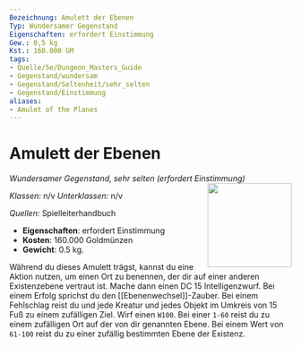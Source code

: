 ```yaml
---
Bezeichnung: Amulett der Ebenen
Typ: Wundersamer Gegenstand
Eigenschaften: erfordert Einstimmung
Gew.: 0,5 kg
Kst.: 160.000 GM
tags:
- Quelle/5e/Dungeon_Masters_Guide
- Gegenstand/wundersam
- Gegenstand/Seltenheit/sehr_selten
- Gegenstand/Einstimmung
aliases:
- Amulet of the Planes
---
```

# Amulett der Ebenen
*Wundersamer Gegenstand, sehr selten (erfordert Einstimmung)*  
<img src="Amulett-der-Ebenen.webp" align="right" width="150">

_Klassen:_ n/v
_Unterklassen:_  n/v

_Quellen:_ Spielleiterhandbuch

- **Eigenschaften**: erfordert Einstimmung
- **Kosten**: 160.000 Goldmünzen
- **Gewicht**: 0.5 kg.

Während du dieses Amulett trägst, kannst du eine Aktion nutzen, um einen Ort zu benennen, der dir auf einer anderen Existenzebene vertraut ist. Mache dann einen DC 15 Intelligenzwurf. Bei einem Erfolg sprichst du den [[Ebenenwechsel]]-Zauber. Bei einem Fehlschlag reist du und jede Kreatur und jedes Objekt im Umkreis von 15 Fuß zu einem zufälligen Ziel. Wirf einen `W100`. Bei einer `1-60` reist du zu einem zufälligen Ort auf der von dir genannten Ebene. Bei einem Wert von `61-100` reist du zu einer zufällig bestimmten Ebene der Existenz.